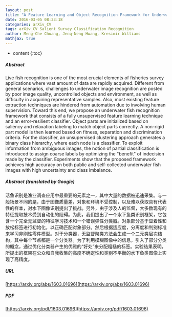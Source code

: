 ```yaml
---
layout: post
title: "A Feature Learning and Object Recognition Framework for Underwater Fish Images"
date: 2016-03-05 08:33:18
categories: arXiv_CV
tags: arXiv_CV Salient Survey Classification Recognition
author: Meng-Che Chuang, Jenq-Neng Hwang, Kresimir Williams
mathjax: true
---
```


* content
{:toc}

##### Abstract
Live fish recognition is one of the most crucial elements of fisheries survey applications where vast amount of data are rapidly acquired. Different from general scenarios, challenges to underwater image recognition are posted by poor image quality, uncontrolled objects and environment, as well as difficulty in acquiring representative samples. Also, most existing feature extraction techniques are hindered from automation due to involving human supervision. Toward this end, we propose an underwater fish recognition framework that consists of a fully unsupervised feature learning technique and an error-resilient classifier. Object parts are initialized based on saliency and relaxation labeling to match object parts correctly. A non-rigid part model is then learned based on fitness, separation and discrimination criteria. For the classifier, an unsupervised clustering approach generates a binary class hierarchy, where each node is a classifier. To exploit information from ambiguous images, the notion of partial classification is introduced to assign coarse labels by optimizing the "benefit" of indecision made by the classifier. Experiments show that the proposed framework achieves high accuracy on both public and self-collected underwater fish images with high uncertainty and class imbalance.

##### Abstract (translated by Google)
活鱼识别是渔业调查应用中最重要的元素之一，其中大量的数据被迅速采集。与一般场景不同的是，由于图像质量差，对象和环境不受控制，以及难以获取具有代表性的样本，对水下图像识别提出了挑战。另外，由于涉及人的监督，大多数现有的特征提取技术受到自动化的阻碍。为此，我们提出了一个水下鱼类识别框架，它包含一个完全无监督的特征学习技术和一个错误弹性分类器。对象部分基于显着性和放松标签进行初始化，以正确匹配对象部分。然后根据适应度，分离度和判别标准来学习非刚性零件模型。对于分类器，无监督聚类方法会生成一个二元类层次结构，其中每个节点都是一个分类器。为了利用模糊图像中的信息，引入了部分分类的概念，通过优化分类器产生的优雅的“好处”来分配粗糙的标签。实验结果表明，所提出的框架在公众和自我收集的高度不确定性和类别不平衡的水下鱼类图像上实现了高精度。

##### URL
[https://arxiv.org/abs/1603.01696](https://arxiv.org/abs/1603.01696)

##### PDF
[https://arxiv.org/pdf/1603.01696](https://arxiv.org/pdf/1603.01696)

